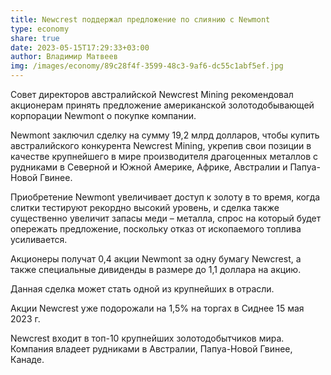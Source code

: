 ```yaml
---
title: Newcrest поддержал предложение по слиянию с Newmont
type: economy
share: true
date: 2023-05-15T17:29:33+03:00
author: Владимир Матвеев
img: /images/economy/89c28f4f-3599-48c3-9af6-dc55c1abf5ef.jpg
---
```

Совет директоров австралийской Newcrest Mining рекомендовал акционерам принять предложение американской золотодобывающей корпорации Newmont о покупке компании.

Newmont заключил сделку на сумму 19,2 млрд долларов, чтобы купить австралийского конкурента Newcrest Mining, укрепив свои позиции в качестве крупнейшего в мире производителя драгоценных металлов с рудниками в Северной и Южной Америке, Африке, Австралии и Папуа-Новой Гвинее.

Приобретение Newmont увеличивает доступ к золоту в то время, когда слитки тестируют рекордно высокий уровень, и сделка также существенно увеличит запасы меди – металла, спрос на который будет опережать предложение, поскольку отказ от ископаемого топлива усиливается.

Акционеры получат 0,4 акции Newmont за одну бумагу Newcrest, а также специальные дивиденды в размере до 1,1 доллара на акцию.

Данная сделка может стать одной из крупнейших в отрасли.

Акции Newcrest уже подорожали на 1,5% на торгах в Сиднее 15 мая 2023 г.

Newcrest входит в топ-10 крупнейших золотодобытчиков мира. Компания владеет рудниками в Австралии, Папуа-Новой Гвинее, Канаде.